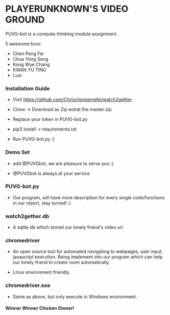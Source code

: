 # PLAYERUNKNOWN'S VIDEO GROUND

PUVG-bot is a compute-thinking module assignment.

5 awesome bros:

- Chen Peng Fei
- Chua Yong Seng
- Kong Wye Chang
- KWAN YU TING
- Lusi

### Installation Guide

 - Visit https://github.com/Chrischenpengfei/watch2gether

 - Clone -> Download as Zip extrat the master.zip

 - Replace your token in PUVG-bot.py
 
 - pip3 install -r requirements.txt
 
 - Run PUVG-bot.py :)

### Demo Set

 - add @PUVGbot, we are pleasure to serve you :)
 
 - @PUVGbot is always at your service

### PUVG-bot.py 

 - Our program, will have more description for every single code/functions in our report, stay turned! :)

### watch2gether.db

 - A sqlite db which stored our lonely friend's video url

### chromedriver

 - An open source tool for automated navigating to webpages, user input, javascript execution. Being implement into our program which can help our lonely friend to create room automatically. 

 - Linux environment friendly.

### chromedriver.exe
 
 - Same as above, but only execute in Windows environment.
 
 
#### Winner Winner Chicken Dinner!
